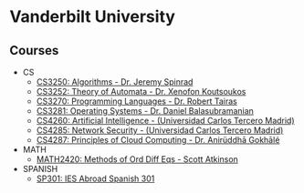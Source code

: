 # Vanderbilt University

## Courses
- CS
    - [CS3250: Algorithms - Dr. Jeremy Spinrad](./cs3250)
    - [CS3252: Theory of Automata - Dr. Xenofon Koutsoukos](./cs3252)
    - [CS3270: Programming Languages - Dr. Robert Tairas](./cs3270)
    - [CS3281: Operating Systems - Dr. Daniel Balasubramanian](./cs3281)
    - [CS4260: Artificial Intelligence - (Universidad Carlos Tercero Madrid)](./cs4260)
    - [CS4285: Network Security - (Universidad Carlos Tercero Madrid)](./cs4285)    
    - [CS4287: Principles of Cloud Computing - Dr. Anirüddhā Gokhālé](./cs4287)
- MATH
    - [MATH2420: Methods of Ord Diff Eqs - Scott Atkinson](./math2420)
- SPANISH
    - [SP301: IES Abroad Spanish 301](./sp301)

